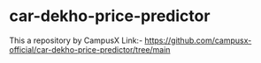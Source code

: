 # car-dekho-price-predictor
This a repository by CampusX
Link:- https://github.com/campusx-official/car-dekho-price-predictor/tree/main
